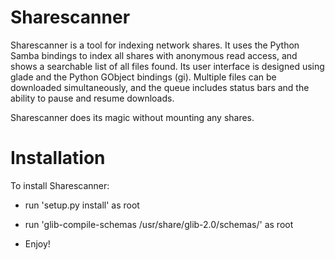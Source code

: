 Sharescanner
============


Sharescanner is a tool for indexing network shares. It uses the Python Samba bindings to index all shares with anonymous read access, and shows a searchable list of all files found. Its user interface is designed using glade and the Python GObject bindings (gi). Multiple files can be downloaded simultaneously, and the queue includes status bars and the ability to pause and resume downloads.

Sharescanner does its magic without mounting any shares.


Installation
=========

To install Sharescanner:

* run 'setup.py install' as root

* run 'glib-compile-schemas /usr/share/glib-2.0/schemas/' as root

* Enjoy!
